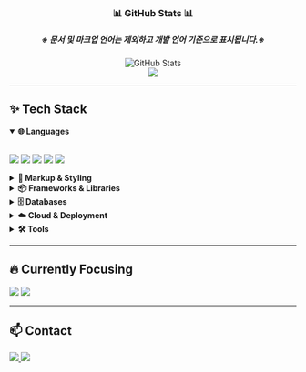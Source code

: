 <h3 align="center">📊 GitHub Stats 📊</h3>
<h5 align="center">※ 문서 및 마크업 언어는 제외하고 개발 언어 기준으로 표시됩니다.※</h5>
<div align="center">
  <img src="https://github-readme-stats.vercel.app/api?username=JELKOV&show_icons=true&theme=radical&include_all_commits=true&count_private=true" alt="GitHub Stats" />
  <br />
  <img src="https://github-readme-stats.vercel.app/api/top-langs/?username=JELKOV&layout=compact&theme=radical&hide=tex,css,html,jupyter%20notebook" />
</div>

---

## ✨ Tech Stack

<details open>
  <summary><strong>🌐 Languages</strong></summary>
  <br>
  <p>
    <img src="https://img.shields.io/badge/java-007396.svg?style=for-the-badge&logo=java&logoColor=white" />
    <img src="https://img.shields.io/badge/python-3670A0?style=for-the-badge&logo=python&logoColor=ffdd54" />
    <img src="https://img.shields.io/badge/JavaScript-F7DF1E.svg?style=for-the-badge&logo=javascript&logoColor=black" />
    <img src="https://img.shields.io/badge/typescript-007ACC.svg?style=for-the-badge&logo=typescript&logoColor=white" />
    <img src="https://img.shields.io/badge/jsp-007396.svg?style=for-the-badge&logo=jsp&logoColor=white" />
  </p>
</details>

<details>
  <summary><strong>📄 Markup & Styling</strong></summary>
  <br>
  <p>
    <img src="https://img.shields.io/badge/HTML5-E34F26.svg?style=for-the-badge&logo=html5&logoColor=white" />
    <img src="https://img.shields.io/badge/CSS3-1572B6.svg?style=for-the-badge&logo=css3&logoColor=white" />
    <img src="https://img.shields.io/badge/Bootstrap-7952B3.svg?style=for-the-badge&logo=bootstrap&logoColor=white" alt="Bootstrap" />
  </p>
</details>

<details>
  <summary><strong>📦 Frameworks & Libraries</strong></summary>
  <br>
  <p>
    <img src="https://img.shields.io/badge/Spring Framework-6DB33F.svg?style=for-the-badge&logo=spring&logoColor=white" />
    <img src="https://img.shields.io/badge/Flask-000000.svg?style=for-the-badge&logo=flask&logoColor=white" />
    <img src="https://img.shields.io/badge/FastAPI-009688.svg?style=for-the-badge&logo=fastapi&logoColor=white" />
    <img src="https://img.shields.io/badge/React-20232a.svg?style=for-the-badge&logo=react&logoColor=61DAFB" />
    <img src="https://img.shields.io/badge/Next.js-000000.svg?style=for-the-badge&logo=next.js&logoColor=white" />
    <img src="https://img.shields.io/badge/pandas-150458.svg?style=for-the-badge&logo=pandas&logoColor=white" />
    <img src="https://img.shields.io/badge/matplotlib-11557c.svg?style=for-the-badge&logo=matplotlib&logoColor=white" />
    <img src="https://img.shields.io/badge/jQuery-0769AD.svg?style=for-the-badge&logo=jquery&logoColor=white" />
  </p>
</details>

<details>
  <summary><strong>🗄️ Databases</strong></summary>
  <br>
  <p>
    <img src="https://img.shields.io/badge/MySQL-4479A1.svg?style=for-the-badge&logo=mysql&logoColor=white" />
    <img src="https://img.shields.io/badge/Oracle-F80000.svg?style=for-the-badge&logo=oracle&logoColor=white" />
    <img src="https://img.shields.io/badge/PostgreSQL-4169E1.svg?style=for-the-badge&logo=postgresql&logoColor=white" />
    <img src="https://img.shields.io/badge/SQLite-003B57.svg?style=for-the-badge&logo=sqlite&logoColor=white" />
    <img src="https://img.shields.io/badge/MongoDB-47A248.svg?style=for-the-badge&logo=mongodb&logoColor=white" />
  </p>
</details>

<details>
  <summary><strong>☁️ Cloud & Deployment</strong></summary>
  <br>
  <p>
    <img src="https://img.shields.io/badge/AWS EC2-FF9900.svg?style=for-the-badge&logo=amazon-aws&logoColor=white" />
    <img src="https://img.shields.io/badge/AWS RDS-527FFF.svg?style=for-the-badge&logo=amazon-aws&logoColor=white" />
    <img src="https://img.shields.io/badge/AWS S3-569A31.svg?style=for-the-badge&logo=amazon-s3&logoColor=white" />
    <img src="https://img.shields.io/badge/AWS Route53-FB7206.svg?style=for-the-badge&logo=amazon-route53&logoColor=white" />
    <img src="https://img.shields.io/badge/Docker-2496ED.svg?style=for-the-badge&logo=docker&logoColor=white" />
    <img src="https://img.shields.io/badge/Heroku-430098.svg?style=for-the-badge&logo=heroku&logoColor=white" />
    <img src="https://img.shields.io/badge/Render-46E3B7.svg?style=for-the-badge&logo=render&logoColor=white" />
    <img src="https://img.shields.io/badge/Vercel-000000.svg?style=for-the-badge&logo=vercel&logoColor=white" />
  </p>
</details>

<details>
  <summary><strong>🛠 Tools</strong></summary>
  <br>
  <p>
    <img src="https://img.shields.io/badge/GitHub-181717.svg?style=for-the-badge&logo=github&logoColor=white" />
    <img src="https://img.shields.io/badge/Postman-FF6C37.svg?style=for-the-badge&logo=postman&logoColor=white" />
    <img src="https://img.shields.io/badge/VScode-0078D4.svg?style=for-the-badge&logo=visual-studio-code&logoColor=white" />
    <img src="https://img.shields.io/badge/Eclipse-2C2255.svg?style=for-the-badge&logo=eclipse&logoColor=white" />
    <img src="https://img.shields.io/badge/Jupyter-F37626.svg?style=for-the-badge&logo=jupyter&logoColor=white" />
    <img src="https://img.shields.io/badge/PyCharm-000000.svg?style=for-the-badge&logo=pycharm&logoColor=white" />
  </p>
</details>

---

## 🔥 Currently Focusing

<p>
  <img src="https://img.shields.io/badge/Algorithms-1E90FF.svg?style=for-the-badge&logo=codewars&logoColor=white" />
  <img src="https://img.shields.io/badge/Data Structures-FF8C00.svg?style=for-the-badge&logo=databricks&logoColor=white" />
</p>

---

## 📫 Contact

<p>
  <a href="https://jelkov-developer.notion.site/49ba695ecae34a729cce1f8b250c4502?pvs=4">
    <img src="https://img.shields.io/badge/Notion-F3F3F3?style=for-the-badge&logo=notion&logoColor=black" />
  </a>
  <a href="mailto:ajh4234@gmail.com">
    <img src="https://img.shields.io/badge/ajh4234@gmail.com-D14836?style=for-the-badge&logo=gmail&logoColor=white" />
  </a>
</p>
